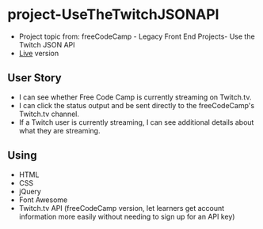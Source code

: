 # project-UseTheTwitchJSONAPI
* Project topic from: freeCodeCamp - Legacy Front End Projects- Use the Twitch JSON API
* [Live](https://pocoapocochen.github.io/project-UseTheTwitchJSONAPI/) version

## User Story
* I can see whether Free Code Camp is currently streaming on Twitch.tv.
* I can click the status output and be sent directly to the freeCodeCamp's Twitch.tv channel.
* If a Twitch user is currently streaming, I can see additional details about what they are streaming.

## Using
* HTML
* CSS
* jQuery
* Font Awesome
* Twitch.tv API (freeCodeCamp version, let learners get account information more easily without needing to sign up for an API key)
